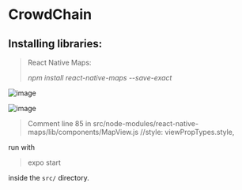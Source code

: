 # CrowdChain


## Installing libraries:

>React Native Maps:
>
>*npm install react-native-maps --save-exact*


![image](https://user-images.githubusercontent.com/43265579/113306987-0851be00-92db-11eb-9861-dd0cc0203675.png)

![image](https://user-images.githubusercontent.com/43265579/113306650-b1e47f80-92da-11eb-8d38-6250c212d54f.png)

>Comment line 85 in src/node-modules/react-native-maps/lib/components/MapView.js 
>//style: viewPropTypes.style,

run with

>expo start

inside the `src/` directory.
